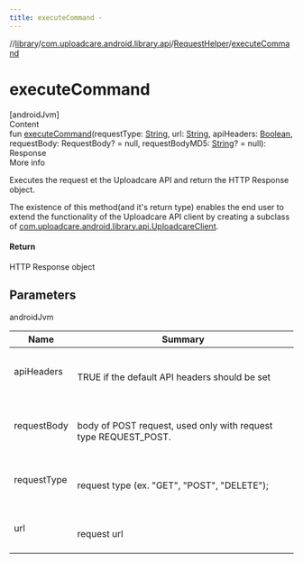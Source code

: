 ```yaml
---
title: executeCommand -
---
```

//[library](../../index.md)/[com.uploadcare.android.library.api](../index.md)/[RequestHelper](index.md)/[executeCommand](execute-command.md)



# executeCommand  
[androidJvm]  
Content  
fun [executeCommand](execute-command.md)(requestType: [String](https://kotlinlang.org/api/latest/jvm/stdlib/kotlin/-string/index.html), url: [String](https://kotlinlang.org/api/latest/jvm/stdlib/kotlin/-string/index.html), apiHeaders: [Boolean](https://kotlinlang.org/api/latest/jvm/stdlib/kotlin/-boolean/index.html), requestBody: RequestBody? = null, requestBodyMD5: [String](https://kotlinlang.org/api/latest/jvm/stdlib/kotlin/-string/index.html)? = null): Response  
More info  


Executes the request et the Uploadcare API and return the HTTP Response object.



The existence of this method(and it's return type) enables the end user to extend the functionality of the Uploadcare API client by creating a subclass of [com.uploadcare.android.library.api.UploadcareClient](../-uploadcare-client/index.md).



#### Return  


HTTP Response object



## Parameters  
  
androidJvm  
  
|  Name|  Summary| 
|---|---|
| <a name="com.uploadcare.android.library.api/RequestHelper/executeCommand/#kotlin.String#kotlin.String#kotlin.Boolean#okhttp3.RequestBody?#kotlin.String?/PointingToDeclaration/"></a>apiHeaders| <a name="com.uploadcare.android.library.api/RequestHelper/executeCommand/#kotlin.String#kotlin.String#kotlin.Boolean#okhttp3.RequestBody?#kotlin.String?/PointingToDeclaration/"></a><br><br>TRUE if the default API headers should be set<br><br>
| <a name="com.uploadcare.android.library.api/RequestHelper/executeCommand/#kotlin.String#kotlin.String#kotlin.Boolean#okhttp3.RequestBody?#kotlin.String?/PointingToDeclaration/"></a>requestBody| <a name="com.uploadcare.android.library.api/RequestHelper/executeCommand/#kotlin.String#kotlin.String#kotlin.Boolean#okhttp3.RequestBody?#kotlin.String?/PointingToDeclaration/"></a><br><br>body of POST request, used only with request type REQUEST_POST.<br><br>
| <a name="com.uploadcare.android.library.api/RequestHelper/executeCommand/#kotlin.String#kotlin.String#kotlin.Boolean#okhttp3.RequestBody?#kotlin.String?/PointingToDeclaration/"></a>requestType| <a name="com.uploadcare.android.library.api/RequestHelper/executeCommand/#kotlin.String#kotlin.String#kotlin.Boolean#okhttp3.RequestBody?#kotlin.String?/PointingToDeclaration/"></a><br><br>request type (ex. "GET", "POST", "DELETE");<br><br>
| <a name="com.uploadcare.android.library.api/RequestHelper/executeCommand/#kotlin.String#kotlin.String#kotlin.Boolean#okhttp3.RequestBody?#kotlin.String?/PointingToDeclaration/"></a>url| <a name="com.uploadcare.android.library.api/RequestHelper/executeCommand/#kotlin.String#kotlin.String#kotlin.Boolean#okhttp3.RequestBody?#kotlin.String?/PointingToDeclaration/"></a><br><br>request url<br><br>
  
  



